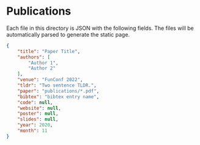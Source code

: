 # Publications

Each file in this directory is JSON with the following fields.
The files will be automatically parsed to generate the static page.

```json
{
    "title": "Paper Title",
    "authors": [
        "Author 1",
        "Author 2"
    ],
    "venue": "FunConf 2022",
    "tldr": "Two sentence TLDR.",
    "paper": "publications/*.pdf",
    "bibtex": "bibtex entry name",
    "code": null,
    "website": null,
    "poster": null,
    "slides": null,
    "year": 2020,
    "month": 11
}
```
